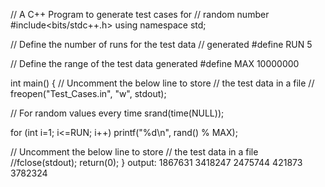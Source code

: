 // A C++ Program to generate test cases for
// random number
#include<bits/stdc++.h>
using namespace std;


// Define the number of runs for the test data
// generated
#define RUN 5


// Define the range of the test data generated
#define MAX 10000000


int main()
{
// Uncomment the below line to store
// the test data in a file
// freopen("Test_Cases.in", "w", stdout);


// For random values every time
srand(time(NULL));


for (int i=1; i<=RUN; i++)
printf("%d\n", rand() % MAX);


// Uncomment the below line to store
// the test data in a file
//fclose(stdout);
return(0);
}
output:
1867631
3418247
2475744
421873
3782324
